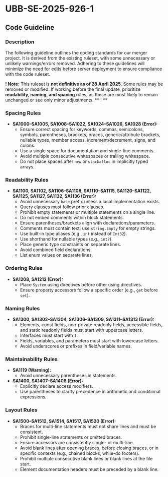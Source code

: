 # UBB-SE-2025-926-1

## Code Guideline

### Description

The following guideline outlines the coding standards for our merger project. It is derived from the existing ruleset, with some unnecessary or unlikely warnings/errors removed. Adhering to these guidelines will minimize the need for edits before server deployment to ensure compliance with the code ruleset.

**! Note:** This ruleset is **not definitive as of 28 April 2025**. Some rules may be removed or modified. If working before the final update, prioritize **readability, naming, and spacing** rules, as these are most likely to remain unchanged or see only minor adjustments. ** ! **

### Spacing Rules

- **SA1000–SA1005, SA1008–SA1022, SA1024–SA1026, SA1028 (Error):**
  - Ensure correct spacing for keywords, commas, semicolons, symbols, parentheses, brackets, braces, generic/attribute brackets, nullable types, member access, increment/decrement, signs, and colons.
  - Use a single space for documentation and single-line comments.
  - Avoid multiple consecutive whitespaces or trailing whitespace.
  - Do not place spaces after `new` or `stackalloc` in implicitly typed arrays.

### Readability Rules

- **SA1100, SA1102, SA1106–SA1108, SA1110–SA1115, SA1120–SA1122, SA1125, SA1127, SA1132, SA1136 (Error):**
  - Avoid unnecessary `base` prefix unless a local implementation exists.
  - Query clauses must follow prior clauses.
  - Prohibit empty statements or multiple statements on a single line.
  - Do not embed comments within block statements.
  - Ensure parentheses/brackets align with declarations/parameters.
  - Comments must contain text; use `string.Empty` for empty strings.
  - Use built-in type aliases (e.g., `int` instead of `Int32`).
  - Use shorthand for nullable types (e.g., `int?`).
  - Place generic type constraints on separate lines.
  - Avoid combined field declarations.
  - List enum values on separate lines.

### Ordering Rules

- **SA1208, SA1212 (Error):**
  - Place `System` using directives before other using directives.
  - Ensure property accessors follow a specific order (e.g., `get` before `set`).

### Naming Rules

- **SA1300, SA1302–SA1304, SA1306–SA1309, SA1311–SA1313 (Error):**
  - Elements, const fields, non-private readonly fields, accessible fields, and static readonly fields must start with uppercase letters.
  - Interfaces must start with `I`.
  - Fields, variables, and parameters must start with lowercase letters.
  - Avoid underscores or prefixes in field/variable names.

### Maintainability Rules

- **SA1119 (Warning):**
  - Avoid unnecessary parentheses in statements.
- **SA1400, SA1407–SA1408 (Error):**
  - Explicitly declare access modifiers.
  - Use parentheses to clarify precedence in arithmetic and conditional expressions.

### Layout Rules

- **SA1500–SA1512, SA1514, SA1517, SA1520 (Error):**
  - Braces for multi-line statements must not share lines and must be consistent.
  - Prohibit single-line statements or omitted braces.
  - Ensure accessors are consistently single- or multi-line.
  - Avoid blank lines after opening braces, before closing braces, or in specific contexts (e.g., chained blocks, while-do footers).
  - Prohibit multiple consecutive blank lines or blank lines at the file start.
  - Element documentation headers must be preceded by a blank line.
